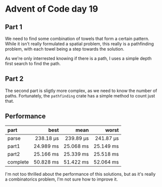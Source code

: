 # Advent of Code day 19

## Part 1

We need to find some combination of towels that form a certain pattern. While it isn't really formulated a spatial problem, this really is a pathfinding problem, with each towel being a step towards the solution. 

As we're only interrested knowing if there is a path, I uses a simple depth first search to find the path.

## Part 2

The second part is sligtly more complex, as we need to know the number of paths. Fortunately, the `pathfinding` crate has a simple method to count just that.

## Performance

| part | best | mean | worst |
| :- | ---: | ---: | ---: |
|parse      | 238.18 µs | 239.89 µs | 241.87 µs |
|part1      | 24.989 ms | 25.068 ms | 25.149 ms |
|part2      | 25.166 ms | 25.339 ms | 25.518 ms |
|complete   | 50.828 ms | 51.422 ms | 52.064 ms |

I'm not too thrilled about the performance of this solutions, but as it's really a combinatorics problem, I'm not sure how to improve it.
